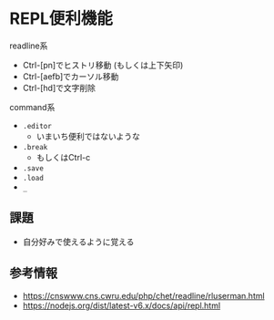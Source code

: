 # REPL便利機能

readline系

- Ctrl-[pn]でヒストリ移動 (もしくは上下矢印)
- Ctrl-[aefb]でカーソル移動
- Ctrl-[hd]で文字削除

command系

- `.editor`
  - いまいち便利ではないような
- `.break`
  - もしくはCtrl-c
- `.save` <filename>
- `.load` <filename>
- `_`

## 課題

- 自分好みで使えるように覚える

## 参考情報

- https://cnswww.cns.cwru.edu/php/chet/readline/rluserman.html
- https://nodejs.org/dist/latest-v6.x/docs/api/repl.html
